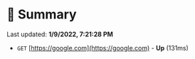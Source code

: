 # 📖 Summary
Last updated: **1/9/2022, 7:21:28 PM**

- `GET` [https://google.com](https://google.com) - **Up** (131ms)
